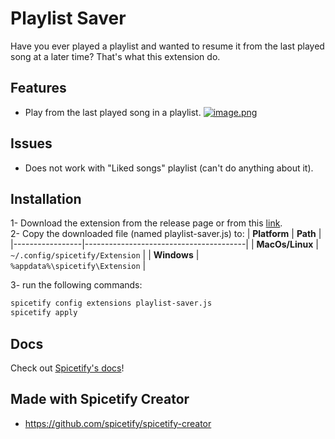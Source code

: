 # Playlist Saver

Have you ever played a playlist and wanted to resume it from the last played song at a later time? That's what this extension do.

## Features

- Play from the last played song in a playlist.
  [![image.png](https://i.postimg.cc/WbTsw9M8/image.png)](https://postimg.cc/ThN8RJN5)

## Issues

- Does not work with "Liked songs" playlist (can't do anything about it).

## Installation

1- Download the extension from the release page or from this [link](https://github.com/Samych02/Playlist-Saver/releases/latest/download/playlist-saver.js).<br>
2- Copy the downloaded file (named playlist-saver.js) to:
| **Platform** | **Path** |
|-----------------|----------------------------------------|
| **MacOs/Linux** | `~/.config/spicetify/Extension` |
| **Windows** | `%appdata%\spicetify\Extension` |

3- run the following commands:

```sh
spicetify config extensions playlist-saver.js
spicetify apply
```

## Docs

Check out [Spicetify's docs](https://spicetify.app/docs/development/spicetify-creator/the-basics)!

## Made with Spicetify Creator

- https://github.com/spicetify/spicetify-creator
